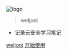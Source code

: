 <!-- _coverpage.md 封面 -->

![logo](_media/icon2.png)

> weljoni

- 记录云安全学习笔记

[weljoni](https://github.com/weljoni)
[开始使用](#欢迎使用)
